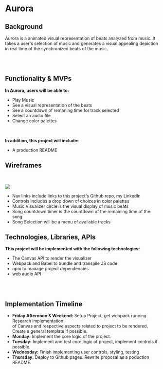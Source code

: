 # Aurora

## Background 
<p>
    Aurora is a animated visual representation of beats analyzed from music.
    It takes a user's selection of music and generates a visual appealing depiction in real time 
    of the synchronized beats of the music.
</p>
<br>
<br>

## Functionality & MVPs 

<b>In Aurora, users will be able to:</b>
<ul>
    <li>Play Music
    <li>See a visual representation of the beats
    <li>See a countdown of remaning time for track selected
    <li>Select an audio file
    <li>Change color palettes
</ul>
<br>
<br>
<b>In addition, this project will include:</b>
<ul>
    <li>A production README
</ul>

## Wireframes
<br>
<p>
    <img src="https://i.imgur.com/aM43UEb.png">
</p>
<ul>
    <li>Nav links include links to this project's Github repo, my LinkedIn
    <li>Controls includes a drop down of choices in color palettes
    <li>Music Visualizer circle is the visual display of music beats
    <li>Song countdown timer is the countdown of the remaining time of the song
    <li>Song Selection will be a menu of available tracks
</ul>


## Technologies, Libraries, APIs
<b>This project will be implemented with the following technologies:</b>
<br>
<ul>
    <li> The Canvas API to render the visualizer
    <li> Webpack and Babel to bundle and transpile JS code
    <li> npm to manage project dependencies
    <li> web audio API
</ul>
<br>
<br>

## Implementation Timeline
<ul>
    <li><b>Friday Afternoon & Weekend:</b> Setup Project, get webpack running.  Research implementation
    <br>
    of Canvas and respective aspects related to project to be rendered, Create a general template if possible.
    <br>
    <li><b>Monday:</b> Implement the core logic of the project.
    <br>
    <li><b>Tuesday:</b> Implement and test core logic of project, implement controls if possible.
    <br>
    <li><b>Wednesday:</b> Finish implementing user controls, styling, testing
    <br>
    <li><b>Thursday:</b> Deploy to Github pages.  Rewrite proposal as a poduction README.
</ul>